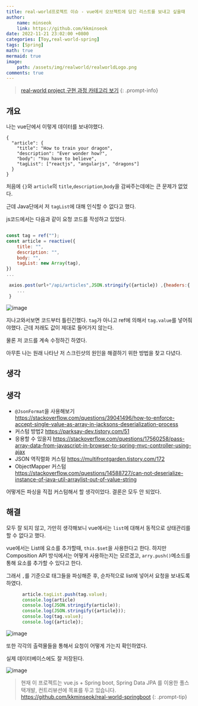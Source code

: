 ```yaml
---
title: real-world프로젝트 이슈 - vue에서 오브젝트에 담긴 리스트를 보내고 싶을때
author: 
    name: minseok
    link: https://github.com/kkminseok
date: 2022-11-21 23:02:00 +0800
categories: [Toy,real-world-spring]
tags: [Spring]
math: true
mermaid: true
image: 
    path: /assets/img/realworld/realworldLogo.png
comments: true
---
```


> [real-world project 구현 과정 카테고리 보기](https://kkminseok.github.io/categories/real-world-spring/)
{: .prompt-info}

## 개요

나는 vue단에서 이렇게 데이터를 보내야했다.

```
{
  "article": {
    "title": "How to train your dragon",
    "description": "Ever wonder how?",
    "body": "You have to believe",
    "tagList": ["reactjs", "angularjs", "dragons"]
  }
}
```

처음에 `{}`와 `article`의 `title`,`description`,`body`을 감싸주는데에는 큰 문제가 없었다.

근데 Java단에서 저 `tagList`에 대해 인식할 수 없다고 했다.

js코드에서는 다음과 같이 요청 코드를 작성하고 있었다.

```js

const tag = ref("");
const article = reactive({
    title: "",
    description: "",
    body: "",
    tagList: new Array(tag),
})
...

 axios.post(url+"/api/articles",JSON.stringify({article}) ,{headers:{
    ...
 }
```


![image](https://user-images.githubusercontent.com/30401054/203099874-6d928c12-c77a-40fc-bc07-f2ec726c57e5.png)

지나고와서보면 코드부터 틀린긴했다. `tag`가 아니고 ref에 의해서 `tag.value`를 넣어줘야했다. 근데 저래도 값이 제대로 들어가지 않는다.

물론 저 코드를 계속 수정하긴 하였다. 

아무튼 나는 원래 나타난 저 스크린샷의 원인을 해결하기 위한 방법을 찾고 다녔다.

## 생각

## 생각

- `@JsonFormat`을 사용해보기 <https://stackoverflow.com/questions/39041496/how-to-enforce-accept-single-value-as-array-in-jacksons-deserialization-process>
- 커스텀 방법2 <https://parksay-dev.tistory.com/51>
- 응용할 수 있을지 <https://stackoverflow.com/questions/17560258/pass-array-data-from-javascript-in-browser-to-spring-mvc-controller-using-ajax>
- JSON 역직렬화 커스텀 <https://multifrontgarden.tistory.com/172>
- ObjectMapper 커스텀 <https://stackoverflow.com/questions/14588727/can-not-deserialize-instance-of-java-util-arraylist-out-of-value-string>

어떻게든 파싱을 직접 커스텀해서 할 생각이었다. 결론은 모두 안 되었다. 

## 해결

모두 잘 되지 않고, 가만히 생각해보니 vue에서는 `list`에 대해서 동적으로 상태관리를 할 수 없다고 했다.

vue에서는 List에 요소를 추가할때, `this.$set`을 사용한다고 한다. 하지만 Composition API 방식에서는 어떻게 사용하는지는 모르겠고, `arry.push()`메소드를 통해 요소를 추가할 수 있다고 한다.

그래서 `,`를 기준으로 태그들을 파싱해준 후, 순차적으로 list에 넣어서 요청을 보내도록 하였다.

```js
      article.tagList.push(tag.value);
      console.log(article)
      console.log(JSON.stringify(article));
      console.log(JSON.stringify({article}));
      console.log(tag.value);
      console.log({article});
```

![image](https://user-images.githubusercontent.com/30401054/203098070-1bfae046-5817-4c2c-8982-fe1273fbfe2a.png)

또한 각각의 출력물들을 통해서 요청이 어떻게 가는지 확인하였다.

실제 데이터베이스에도 잘 저장된다.

![image](https://user-images.githubusercontent.com/30401054/203100915-9e6ffce0-0329-4e60-938c-a26497363cf1.png)



> 현재 이 프로젝트는 vue.js  + Spring boot, Spring Data JPA 를 이용한 풀스택개발, 컨트리뷰션에 목표를 두고 있습니다. <https://github.com/kkminseok/real-world-springboot>
{: .prompt-tip}